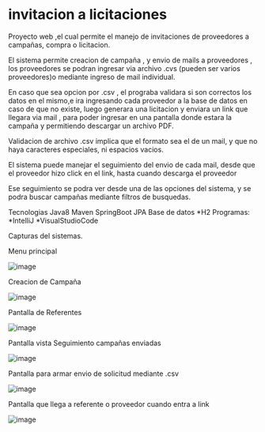 # invitacion a licitaciones

Proyecto web ,el cual permite el manejo de invitaciones de proveedores a campañas, compra o licitacion.

El sistema permite creacion de campaña , y envio de mails a proveedores , los proveedores se podran ingresar via archivo .cvs (pueden ser varios proveedores)o mediante ingreso de mail individual.

En caso que sea opcion por .csv , el prograba validara si son correctos los datos en el mismo,e ira ingresando cada proveedor a la base de datos en caso de que no existe, luego
generara una licitacion y enviara un link que llegara via mail , para poder ingresar en una pantalla donde estara la campaña y permitiendo descargar un archivo PDF.

Validacion de archivo .csv implica que el formato sea el de un mail, y que no haya caracteres especiales, ni espacios vacios.

El sistema puede manejar el seguimiento del envio de cada mail, desde que el proveedor hizo click en el link, hasta cuando descarga el proveedor

Ese seguimiento se podra ver desde una de las opciones del sistema, y se podra buscar campañas mediante filtros de busquedas.


Tecnologias
Java8
Maven
SpringBoot
JPA
Base de datos
*H2
Programas:
*IntelliJ
*VisualStudioCode

Capturas del sistemas.

Menu principal

![image](https://user-images.githubusercontent.com/63264380/141693983-06359e01-ce7f-475f-a71b-2bd353a7acd4.png)

Creacion de Campaña

![image](https://user-images.githubusercontent.com/63264380/141693686-722a64be-a256-4902-872e-be94aef2b162.png)


Pantalla de Referentes

![image](https://user-images.githubusercontent.com/63264380/141693699-2e7d96a2-a4bb-4534-8e33-7c2a17d46091.png)


Pantalla vista Seguimiento campañas enviadas

![image](https://user-images.githubusercontent.com/63264380/141693735-03129b6b-9bcb-43eb-8e26-7f3b29045af9.png)

Pantalla para armar envio de solicitud mediante .csv

![image](https://user-images.githubusercontent.com/63264380/141693773-063abd19-0b1e-4556-90cd-4b536ff3fe35.png)

Pantalla que llega a referente o proveedor cuando entra a link

![image](https://user-images.githubusercontent.com/63264380/141694011-28f139a5-dafa-4dbc-a32d-4113dbe77c01.png)


